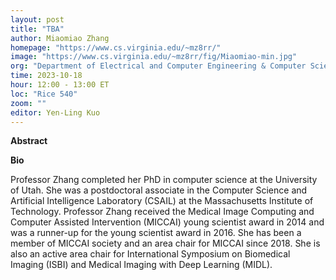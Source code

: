 ```yaml
---
layout: post
title: "TBA"
author: Miaomiao Zhang
homepage: "https://www.cs.virginia.edu/~mz8rr/"
image: "https://www.cs.virginia.edu/~mz8rr/fig/Miaomiao-min.jpg"
org: "Department of Electrical and Computer Engineering & Computer Science, University of Virginia"
time: 2023-10-18
hour: 12:00 - 13:00 ET
loc: "Rice 540"
zoom: ""
editor: Yen-Ling Kuo
---
```


**Abstract**



**Bio**

Professor Zhang completed her PhD in computer science at the University of Utah. She was a postdoctoral associate in the Computer Science and Artificial Intelligence Laboratory (CSAIL) at the Massachusetts Institute of Technology. Professor Zhang received the Medical Image Computing and Computer Assisted Intervention (MICCAI) young scientist award in 2014 and was a runner-up for the young scientist award in 2016. She has been a member of MICCAI society and an area chair for MICCAI since 2018. She is also an active area chair for International Symposium on Biomedical Imaging (ISBI) and Medical Imaging with Deep Learning (MIDL).

